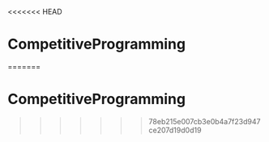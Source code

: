 <<<<<<< HEAD
# CompetitiveProgramming
=======
# CompetitiveProgramming
>>>>>>> 78eb215e007cb3e0b4a7f23d947ce207d19d0d19
